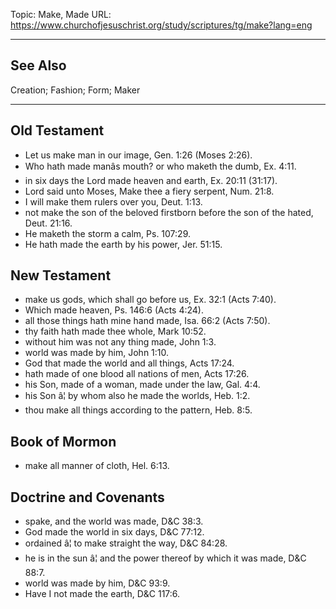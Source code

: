 Topic: Make, Made
URL: https://www.churchofjesuschrist.org/study/scriptures/tg/make?lang=eng

---

## See Also

Creation; Fashion; Form; Maker

---

## Old Testament

- Let us make man in our image, Gen. 1:26 (Moses 2:26).
- Who hath made manâs mouth? or who maketh the dumb, Ex. 4:11.
- in six days the Lord made heaven and earth, Ex. 20:11 (31:17).
- Lord said unto Moses, Make thee a fiery serpent, Num. 21:8.
- I will make them rulers over you, Deut. 1:13.
- not make the son of the beloved firstborn before the son of the hated, Deut. 21:16.
- He maketh the storm a calm, Ps. 107:29.
- He hath made the earth by his power, Jer. 51:15.

## New Testament

- make us gods, which shall go before us, Ex. 32:1 (Acts 7:40).
- Which made heaven, Ps. 146:6 (Acts 4:24).
- all those things hath mine hand made, Isa. 66:2 (Acts 7:50).
- thy faith hath made thee whole, Mark 10:52.
- without him was not any thing made, John 1:3.
- world was made by him, John 1:10.
- God that made the world and all things, Acts 17:24.
- hath made of one blood all nations of men, Acts 17:26.
- his Son, made of a woman, made under the law, Gal. 4:4.
- his Son â¦ by whom also he made the worlds, Heb. 1:2.
- thou make all things according to the pattern, Heb. 8:5.

## Book of Mormon

- make all manner of cloth, Hel. 6:13.

## Doctrine and Covenants

- spake, and the world was made, D&C 38:3.
- God made the world in six days, D&C 77:12.
- ordained â¦ to make straight the way, D&C 84:28.
- he is in the sun â¦ and the power thereof by which it was made, D&C 88:7.
- world was made by him, D&C 93:9.
- Have I not made the earth, D&C 117:6.

